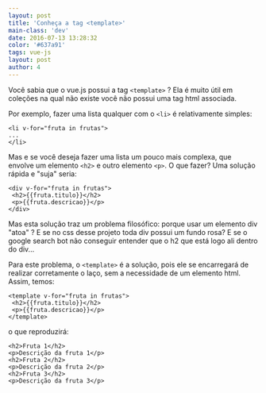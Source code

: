 ```yaml
---
layout: post
title: 'Conheça a tag <template>'
main-class: 'dev'
date: 2016-07-13 13:28:32 
color: '#637a91'
tags: vue-js
layout: post
author: 4
---
```


Você sabia que o vue.js possui a tag `<template>` ? Ela é muito útil em coleções na qual não existe você não possui uma tag html associada. 

Por exemplo, fazer uma lista qualquer com o `<li>` é relativamente simples:

```
<li v-for="fruta in frutas">
...
</li>
```

Mas e se você deseja fazer uma lista um pouco mais complexa, que envolve um elemento `<h2>` e outro elemento `<p>`. O que fazer? Uma solução rápida e "suja" seria:

```
<div v-for="fruta in frutas">
 <h2>{{fruta.titulo}}</h2>
 <p>{{fruta.descricao}}</p>
</div>
```

Mas esta solução traz um problema filosófico: porque usar um elemento div "atoa" ? E se no css desse projeto toda div possui um fundo rosa? E se o google search bot não conseguir entender que o h2 que está logo ali dentro do div... 

Para este problema, o `<template>` é a solução, pois ele se encarregará de realizar corretamente o laço, sem a necessidade de um elemento html. Assim, temos:

```
<template v-for="fruta in frutas">
 <h2>{{fruta.titulo}}</h2>
 <p>{{fruta.descricao}}</p>
</template>
```

o que reproduzirá:

```
<h2>Fruta 1</h2>
<p>Descrição da fruta 1</p>
<h2>Fruta 2</h2>
<p>Descrição da fruta 2</p>
<h2>Fruta 3</h2>
<p>Descrição da fruta 3</p>
```
